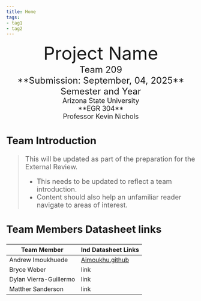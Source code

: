 ```yaml
---
title: Home
tags:
- tag1
- tag2
---
```

<center>
<font size="8">Project Name<br>
<font size="5">Team 209<br>
**Submission: September, 04, 2025**<br>
Semester and Year<br>
<font size="4">Arizona State University<br>
**EGR 304**<br>
Professor Kevin Nichols<br>
  

</center>

## Team Introduction
> This will be updated as part of the preparation for the External Review.<br>
>    * This needs to be updated to reflect a team introduction.<br>
>    * Content should also help an unfamiliar reader navigate to areas of interest.


## Team Members Datasheet links

| **Team Member**        |**Ind Datasheet Links** |
| ---------------------- | -----------------------|
| Andrew Imoukhuede      | [Aimoukhu.github](https://github.com/Aimoukhu/Aimoukhu.github.io) |
| Bryce Weber            | link |
| Dylan Vierra-Guillermo | link |
| Matther Sanderson      | link |
